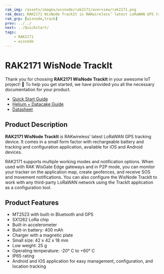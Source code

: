 ```yaml
---
rak_img: /assets/images/wisnode/rak2171/overview/rak2171.png
rak_desc: RAK2171 WisNode TrackIt is RAKwireless’ latest LoRaWAN GPS tracking device. It comes in a small form factor with rechargeable battery and tracking and configuration application, available for iOS and Android devices. 
rak_grp: [wisnode,track]
prev: ../../
next: ../Quickstart/
tags:
    - RAK2171
    - wisnode
---
```


# RAK2171 WisNode TrackIt 

Thank you for choosing **RAK2171 WisNode TrackIt** in your awesome IoT project! 🎉 To help you get started, we have provided you all the necessary documentation for your product.

* [Quick Start Guide](../Quickstart/)
* [Helium + Datacake Guide](../Helium-Datacake/)
* [Datasheet](../Datasheet/)

## Product Description

**RAK2171 WisNode TrackIt** is RAKwireless’ latest LoRaWAN GPS tracking device. It comes in a small form factor with rechargeable battery and tracking and configuration application, available for iOS and Android devices. 

RAK2171 supports multiple working modes and notification options. When used with RAK WisGate Edge gateways and in P2P mode, you can monitor your tracker on the application map, create geofences, and receive SOS and movement notifications. You can also configure the WisNode TrackIt to work with any third-party LoRaWAN network using the TrackIt application as a configuration tool. 

## Product Features

- MT2523 with built-in Bluetooth and GPS
- SX1262 LoRa chip
- Built-in accelerometer
- Built-in battery: 400&nbsp;mAh
- Charger with a magnetic plate
- Small size: 42 x 42 x 18&nbsp;mm
- Low weight: 25&nbsp;g
- Operating temperature: -20°&nbsp;C to +60°&nbsp;C
- IP65 rating
- Android and iOS application for easy management, configuration, and location tracking
